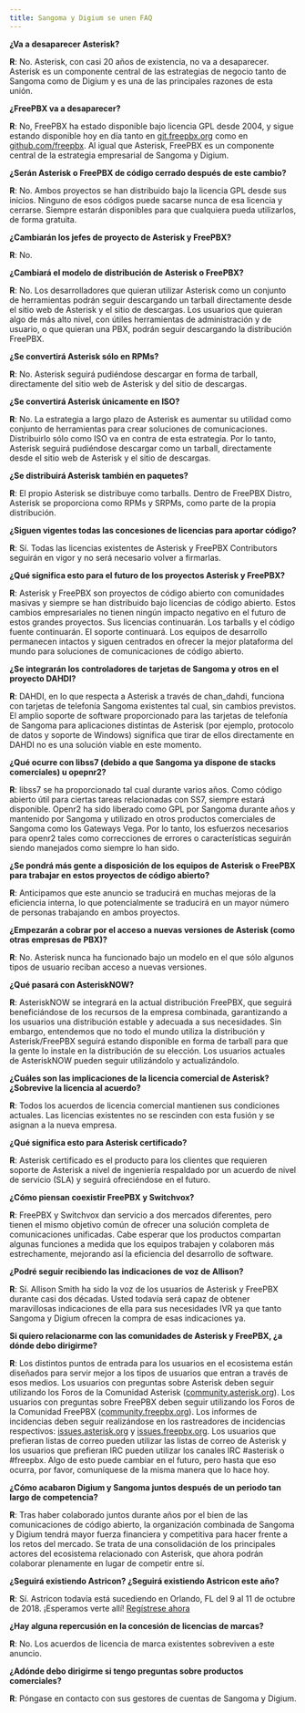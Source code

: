 ```yaml
---
title: Sangoma y Digium se unen FAQ
---
```


**¿Va a desaparecer Asterisk?**

**R**: No. Asterisk, con casi 20 años de existencia, no va a desaparecer. Asterisk es un componente central de las estrategias de negocio tanto de Sangoma como de Digium y es una de las principales razones de esta unión.

**¿FreePBX va a desaparecer?**

**R**: No, FreePBX ha estado disponible bajo licencia GPL desde 2004, y sigue estando disponible hoy en día tanto en [git.freepbx.org](http://git.freepbx.org) como en [github.com/freepbx](http://github.com/freepbx). Al igual que Asterisk, FreePBX es un componente central de la estrategia empresarial de Sangoma y Digium.

**¿Serán Asterisk o FreePBX de código cerrado después de este cambio?**

**R**: No. Ambos proyectos se han distribuido bajo la licencia GPL desde sus inicios. Ninguno de esos códigos puede sacarse nunca de esa licencia y cerrarse. Siempre estarán disponibles para que cualquiera pueda utilizarlos, de forma gratuita.


**¿Cambiarán los jefes de proyecto de Asterisk y FreePBX?**

**R**: No.

**¿Cambiará el modelo de distribución de Asterisk o FreePBX?**

**R**: No. Los desarrolladores que quieran utilizar Asterisk como un conjunto de herramientas podrán seguir descargando un tarball directamente desde el sitio web de Asterisk y el sitio de descargas. Los usuarios que quieran algo de más alto nivel, con útiles herramientas de administración y de usuario, o que quieran una PBX, podrán seguir descargando la distribución FreePBX.


**¿Se convertirá Asterisk sólo en RPMs?**

**R**: No. Asterisk seguirá pudiéndose descargar en forma de tarball, directamente del sitio web de Asterisk y del sitio de descargas.

**¿Se convertirá Asterisk únicamente en ISO?**

**R**: No. La estrategia a largo plazo de Asterisk es aumentar su utilidad como conjunto de herramientas para crear soluciones de comunicaciones. Distribuirlo sólo como ISO va en contra de esta estrategia. Por lo tanto, Asterisk seguirá pudiéndose descargar como un tarball, directamente desde el sitio web de Asterisk y el sitio de descargas.

**¿Se distribuirá Asterisk también en paquetes?**

**R**: El propio Asterisk se distribuye como tarballs. Dentro de FreePBX Distro, Asterisk se proporciona como RPMs y SRPMs, como parte de la propia distribución.

**¿Siguen vigentes todas las concesiones de licencias para aportar código?**

**R**: Sí. Todas las licencias existentes de Asterisk y FreePBX Contributors seguirán en vigor y no será necesario volver a firmarlas.

**¿Qué significa esto para el futuro de los proyectos Asterisk y FreePBX?**

**R**: Asterisk y FreePBX son proyectos de código abierto con comunidades masivas y siempre se han distribuido bajo licencias de código abierto. Estos cambios empresariales no tienen ningún impacto negativo en el futuro de estos grandes proyectos. Sus licencias continuarán. Los tarballs y el código fuente continuarán. El soporte continuará. Los equipos de desarrollo permanecen intactos y siguen centrados en ofrecer la mejor plataforma del mundo para soluciones de comunicaciones de código abierto.

**¿Se integrarán los controladores de tarjetas de Sangoma y otros en el proyecto DAHDI?**

**R**: DAHDI, en lo que respecta a Asterisk a través de chan_dahdi, funciona con tarjetas de telefonía Sangoma existentes tal cual, sin cambios previstos. El amplio soporte de software proporcionado para las tarjetas de telefonía de Sangoma para aplicaciones distintas de Asterisk (por ejemplo, protocolo de datos y soporte de Windows) significa que tirar de ellos directamente en DAHDI no es una solución viable en este momento.


**¿Qué ocurre con libss7 (debido a que Sangoma ya dispone de stacks comerciales) u opepnr2?**

**R**: libss7 se ha proporcionado tal cual durante varios años. Como código abierto útil para ciertas tareas relacionadas con SS7, siempre estará disponible. Openr2 ha sido liberado como GPL por Sangoma durante años y mantenido por Sangoma y utilizado en otros productos comerciales de Sangoma como los Gateways Vega. Por lo tanto, los esfuerzos necesarios para openr2 tales como correcciones de errores o características seguirán siendo manejados como siempre lo han sido.

**¿Se pondrá más gente a disposición de los equipos de Asterisk o FreePBX para trabajar en estos proyectos de código abierto?**

**R**: Anticipamos que este anuncio se traducirá en muchas mejoras de la eficiencia interna, lo que potencialmente se traducirá en un mayor número de personas trabajando 
en ambos proyectos.

**¿Empezarán a cobrar por el acceso a nuevas versiones de Asterisk (como otras empresas de PBX)?**

**R**: No. Asterisk nunca ha funcionado bajo un modelo en el que sólo algunos tipos de usuario reciban acceso a nuevas versiones.

**¿Qué pasará con AsteriskNOW?**

**R**: AsteriskNOW se integrará en la actual distribución FreePBX, que seguirá beneficiándose de los recursos de la empresa combinada, garantizando a los usuarios una distribución estable y adecuada a sus necesidades. Sin embargo, entendemos que no todo el mundo utiliza la distribución y Asterisk/FreePBX seguirá estando disponible en forma de tarball para que la gente lo instale en la distribución de su elección. Los usuarios actuales de AsteriskNOW pueden seguir utilizándolo y actualizándolo.

**¿Cuáles son las implicaciones de la licencia comercial de Asterisk? ¿Sobrevive la licencia al acuerdo?**

**R**: Todos los acuerdos de licencia comercial mantienen sus condiciones actuales. Las licencias existentes no se rescinden con esta fusión y se asignan a la nueva empresa.

**¿Qué significa esto para Asterisk certificado?**

**R**: Asterisk certificado es el producto para los clientes que requieren soporte de Asterisk a nivel de ingeniería respaldado por un acuerdo de nivel de servicio (SLA) y seguirá ofreciéndose en el futuro.

**¿Cómo piensan coexistir FreePBX y Switchvox?**

**R**: FreePBX y Switchvox dan servicio a dos mercados diferentes, pero tienen el mismo objetivo común de ofrecer una solución completa de comunicaciones unificadas. Cabe esperar que los productos compartan algunas funciones a medida que los equipos trabajen y colaboren más estrechamente, mejorando así la eficiencia del desarrollo de software.

**¿Podré seguir recibiendo las indicaciones de voz de Allison?**

**R**: Sí. Allison Smith ha sido la voz de los usuarios de Asterisk y FreePBX durante casi dos décadas. Usted todavía será capaz de obtener maravillosas indicaciones de ella para sus necesidades IVR ya que tanto Sangoma y Digium ofrecen la compra de esas indicaciones ya.

**Si quiero relacionarme con las comunidades de Asterisk y FreePBX, ¿a dónde debo dirigirme?**

**R**: Los distintos puntos de entrada para los usuarios en el ecosistema están diseñados para servir mejor a los tipos de usuarios que entran a través de esos medios. Los usuarios con preguntas sobre Asterisk deben seguir utilizando los Foros de la Comunidad Asterisk ([community.asterisk.org](http://community.asterisk.org/)). Los usuarios con preguntas sobre FreePBX deben seguir utilizando los Foros de la Comunidad FreePBX ([community.freepbx.org](http://community.freepbx.org/)). Los informes de incidencias deben seguir realizándose en los rastreadores de incidencias respectivos: [issues.asterisk.org](https://github.com/asterisk/asterisk/issues) y [issues.freepbx.org](http://issues.freepbx.org/). Los usuarios que prefieran listas de correo pueden utilizar las listas de correo de Asterisk y los usuarios que prefieran IRC pueden utilizar los canales IRC #asterisk o #freepbx. Algo de esto puede cambiar en el futuro, pero hasta que eso ocurra, por favor, comuníquese de la misma manera que lo hace hoy.

**¿Cómo acabaron Digium y Sangoma juntos después de un periodo tan largo de competencia?**

**R**: Tras haber colaborado juntos durante años por el bien de las comunicaciones de código abierto, la organización combinada de Sangoma y Digium tendrá mayor fuerza financiera y competitiva para hacer frente a los retos del mercado. Se trata de una consolidación de los principales actores del ecosistema relacionado con Asterisk, que ahora podrán colaborar plenamente en lugar de competir entre sí.


**¿Seguirá existiendo Astricon? ¿Seguirá existiendo Astricon este año?**

**R**: Sí. Astricon todavía está sucediendo en Orlando, FL del 9 al 11 de octubre de 2018. ¡Esperamos verte allí! [Regístrese ahora](https://www.asterisk.org/community/astricon-user-conference/register)


**¿Hay alguna repercusión en la concesión de licencias de marcas?**

**R**: No. Los acuerdos de licencia de marca existentes sobreviven a este anuncio.

**¿Adónde debo dirigirme si tengo preguntas sobre productos comerciales?**

**R**: Póngase en contacto con sus gestores de cuentas de Sangoma y Digium.